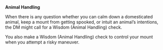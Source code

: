 __**Animal Handling**__

When there is any question whether you can calm down a domesticated animal, keep a mount from getting spooked, or intuit an animal’s intentions, the DM might call for a Wisdom (Animal Handling) check.

You also make a Wisdom (Animal Handling) check to control your mount when you attempt a risky maneuver.